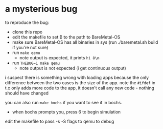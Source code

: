 # a mysterious bug

to reproduce the bug:
 - clone this repo
 - edit the makefile to set B to the path to BareMetal-OS
 - make sure BareMetal-OS has all binaries in sys (run ./baremetal.sh build if you're not sure)
 - run `make qemu`
   * note output is expected, it prints `hi 8\n`
 - run `THEBUG=1 make qemu`
   * note output is not expected (i get continuous output)

i suspect there is something wrong with loading apps because
the only difference between the two cases is the size of the app.
note the `#ifdef` in t.c only adds more code to the app, it doesn't
call any new code - nothing should have changed

you can also run `make bochs` if you want to see it in bochs.
 - when bochs prompts you, press 6 to begin simulation

edit the makefile to pass -s -S flags to qemu to debug
